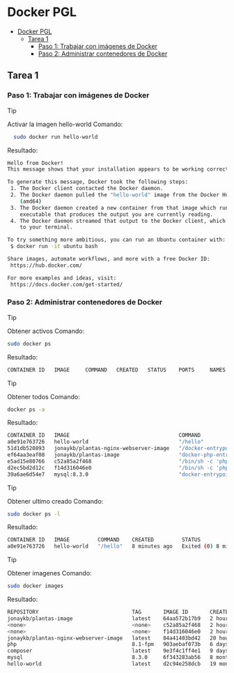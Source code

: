 # Docker PGL
- [Docker PGL](#docker-pgl)
  - [Tarea 1](#tarea-1)
    - [Paso 1: Trabajar con imágenes de Docker](#paso-1-trabajar-con-imágenes-de-docker)
    - [Paso 2: Administrar contenedores de Docker](#paso-2-administrar-contenedores-de-docker)

## Tarea 1
### Paso 1: Trabajar con imágenes de Docker
>[!TIP]
> Activar la imagen hello-world
Comando:
```bash
  sudo docker run hello-world
```
Resultado:
```bash
Hello from Docker!
This message shows that your installation appears to be working correctly.

To generate this message, Docker took the following steps:
 1. The Docker client contacted the Docker daemon.
 2. The Docker daemon pulled the "hello-world" image from the Docker Hub.
    (amd64)
 3. The Docker daemon created a new container from that image which runs the
    executable that produces the output you are currently reading.
 4. The Docker daemon streamed that output to the Docker client, which sent it
    to your terminal.

To try something more ambitious, you can run an Ubuntu container with:
 $ docker run -it ubuntu bash

Share images, automate workflows, and more with a free Docker ID:
 https://hub.docker.com/

For more examples and ideas, visit:
 https://docs.docker.com/get-started/
```
### Paso 2: Administrar contenedores de Docker
>[!TIP]
> Obtener activos
Comando:
```bash
sudo docker ps
```
Resultado:
```bash
CONTAINER ID   IMAGE     COMMAND   CREATED   STATUS    PORTS     NAMES
```
>[!TIP]
> Obtener todos
Comando:
```bash
docker ps -a
```
Resultado:
```bash
CONTAINER ID   IMAGE                                   COMMAND                  CREATED          STATUS                       PORTS     NAMES
a0e91e763726   hello-world                             "/hello"                 3 minutes ago    Exited (0) 3 minutes ago               silly_bouman
51d1db520893   jonaykb/plantas-nginx-webserver-image   "/docker-entrypoint.…"   11 minutes ago   Exited (0) 7 minutes ago               plantas-nginx-webserver
ef64aa3eaf08   jonaykb/plantas-image                   "docker-php-entrypoi…"   2 hours ago      Exited (137) 6 minutes ago             plantas-container
e5ad15e80766   c52a85a2f468                            "/bin/sh -c 'php /va…"   2 hours ago      Exited (1) 2 hours ago                 sad_bouman
d2ec5bd2d12c   f14d316046e0                            "/bin/sh -c 'php /va…"   2 hours ago      Exited (1) 2 hours ago                 compassionate_noyce
39a6ae6d54e7   mysql:8.3.0                             "docker-entrypoint.s…"   2 hours ago      Exited (0) 6 minutes ago               plantas-mysql-container
```
>[!TIP]
> Obtener ultimo creado
Comando:
```bash
sudo docker ps -l
```
Resultado:
```bash
CONTAINER ID   IMAGE         COMMAND    CREATED         STATUS                     PORTS     NAMES
a0e91e763726   hello-world   "/hello"   8 minutes ago   Exited (0) 8 minutes ago             silly_bouman
```

>[!TIP]
> Obtener imagenes
Comando:
```bash
sudo docker images
```
Resultado:
```bash
REPOSITORY                              TAG       IMAGE ID       CREATED         SIZE
jonaykb/plantas-image                   latest    64aa572b17b9   2 hours ago     1.4GB
<none>                                  <none>    c52a85a2f468   2 hours ago     1.31GB
<none>                                  <none>    f14d316046e0   2 hours ago     1.31GB
jonaykb/plantas-nginx-webserver-image   latest    84a41403bd42   20 hours ago    236MB
php                                     8.1-fpm   903aebaf073b   6 days ago      492MB
composer                                latest    9e3f4c1ff4e1   9 days ago      202MB
mysql                                   8.3.0     6f343283ab56   8 months ago    632MB
hello-world                             latest    d2c94e258dcb   19 months ago   13.3kB
```
